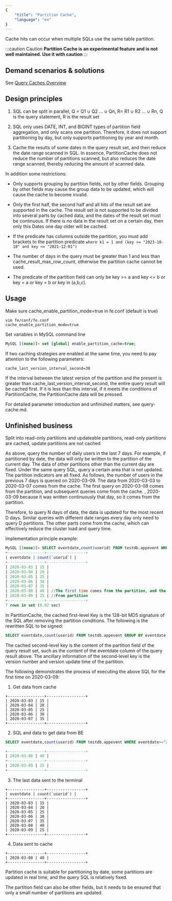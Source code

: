 ```yaml
---
{
    "title": "Partition Cache",
    "language": "en"
}
---
```


<!-- 
Licensed to the Apache Software Foundation (ASF) under one
or more contributor license agreements.  See the NOTICE file
distributed with this work for additional information
regarding copyright ownership.  The ASF licenses this file
to you under the Apache License, Version 2.0 (the
"License"); you may not use this file except in compliance
with the License.  You may obtain a copy of the License at

  http://www.apache.org/licenses/LICENSE-2.0

Unless required by applicable law or agreed to in writing,
software distributed under the License is distributed on an
"AS IS" BASIS, WITHOUT WARRANTIES OR CONDITIONS OF ANY
KIND, either express or implied.  See the License for the
specific language governing permissions and limitations
under the License.
-->


Cache hits can occur when multiple SQLs use the same table partition.

:::caution Caution
**Partition Cache is an experimental feature and is not well maintained. Use it with caution**
:::

## Demand scenarios & solutions

See [Query Caches Overview](../query-cache/query-cache.md)

## Design principles

1. SQL can be split in parallel, Q = Q1 ∪ Q2 ... ∪ Qn, R= R1 ∪ R2 ... ∪ Rn, Q is the query statement, R is the result set

2. SQL only uses DATE, INT, and BIGINT types of partition field aggregation, and only scans one partition. Therefore, it does not support partitioning by day, but only supports partitioning by year and month.

3. Cache the results of some dates in the query result set, and then reduce the date range scanned in SQL. In essence, PartitionCache does not reduce the number of partitions scanned, but also reduces the date range scanned, thereby reducing the amount of scanned data.

In addition some restrictions:

- Only supports grouping by partition fields, not by other fields. Grouping by other fields may cause the group data to be updated, which will cause the cache to become invalid.

- Only the first half, the second half and all hits of the result set are supported in the cache. The result set is not supported to be divided into several parts by cached data, and the dates of the result set must be continuous. If there is no data in the result set on a certain day, then only this Dates one day older will be cached.

- If the predicate has columns outside the partition, you must add brackets to the partition predicate `where k1 = 1 and (key >= "2023-10-18" and key <= "2021-12-01")`

- The number of days in the query must be greater than 1 and less than cache_result_max_row_count, otherwise the partition cache cannot be used.

- The predicate of the partition field can only be key >= a and key <= b or key = a or key = b or key in (a,b,c).

## Usage

Make sure cache_enable_partition_mode=true in fe.conf (default is true)

```text
vim fe/conf/fe.conf
cache_enable_partition_mode=true
```

Set variables in MySQL command line

```sql
MySQL [(none)]> set [global] enable_partition_cache=true;
```

If two caching strategies are enabled at the same time, you need to pay attention to the following parameters:

```text
cache_last_version_interval_second=30
```

If the interval between the latest version of the partition and the present is greater than cache_last_version_interval_second, the entire query result will be cached first. If it is less than this interval, if it meets the conditions of PartitionCache, the PartitionCache data will be pressed.

For detailed parameter introduction and unfinished matters, see query-cache.md.

## Unfinished business

Split into read-only partitions and updateable partitions, read-only partitions are cached, update partitions are not cached

As above, query the number of daily users in the last 7 days. For example, if partitioned by date, the data will only be written to the partition of the current day. The data of other partitions other than the current day are fixed. Under the same query SQL, query a certain area that is not updated. The partition indicators are all fixed. As follows, the number of users in the previous 7 days is queried on 2020-03-09. The data from 2020-03-03 to 2020-03-07 comes from the cache. The first query on 2020-03-08 comes from the partition, and subsequent queries come from the cache. , 2020-03-09 because it was written continuously that day, so it comes from the partition.

Therefore, to query N days of data, the data is updated for the most recent D days. Similar queries with different date ranges every day only need to query D partitions. The other parts come from the cache, which can effectively reduce the cluster load and query time.

Implementation principle example:

```sql
MySQL [(none)]> SELECT eventdate,count(userid) FROM testdb.appevent WHERE eventdate>="2020-03-03" AND eventdate<="2020-03-09" GROUP BY eventdate ORDER BY eventdate;
+----------------+-----------------+
| eventdate | count(`userid`) |
+----------------+-----------------+
| 2020-03-03 | 15 |
| 2020-03-04 | 20 |
| 2020-03-05 | 25 |
| 2020-03-06 | 30 |
| 2020-03-07 | 35 |
| 2020-03-08 | 40 | //The first time comes from the partition, and the subsequent ones come from the cache
| 2020-03-09 | 25 | //From partition
+----------------+-----------------+
7 rows in set (0.02 sec)
```

In PartitionCache, the cached first-level Key is the 128-bit MD5 signature of the SQL after removing the partition conditions. The following is the rewritten SQL to be signed:

```sql
SELECT eventdate,count(userid) FROM testdb.appevent GROUP BY eventdate ORDER BY eventdate;
```

The cached second-level key is the content of the partition field of the query result set, such as the content of the eventdate column of the query result above. The ancillary information of the second-level key is the version number and version update time of the partition.

The following demonstrates the process of executing the above SQL for the first time on 2020-03-09:

1. Get data from cache

```text
+----------------+-----------------+
| 2020-03-03 | 15 |
| 2020-03-04 | 20 |
| 2020-03-05 | 25 |
| 2020-03-06 | 30 |
| 2020-03-07 | 35 |
+----------------+-----------------+
```

2. SQL and data to get data from BE

```sql
SELECT eventdate,count(userid) FROM testdb.appevent WHERE eventdate>="2020-03-08" AND eventdate<="2020-03-09" GROUP BY eventdate ORDER BY eventdate;

+----------------+-----------------+
| 2020-03-08 | 40 |
+----------------+-----------------+
| 2020-03-09 | 25 |
+----------------+-----------------+
```

3. The last data sent to the terminal

```text
+----------------+-----------------+
| eventdate | count(`userid`) |
+----------------+-----------------+
| 2020-03-03 | 15 |
| 2020-03-04 | 20 |
| 2020-03-05 | 25 |
| 2020-03-06 | 30 |
| 2020-03-07 | 35 |
| 2020-03-08 | 40 |
| 2020-03-09 | 25 |
+----------------+-----------------+
```

4. Data sent to cache

```text
+----------------+-----------------+
| 2020-03-08 | 40 |
+----------------+-----------------+
```

Partition cache is suitable for partitioning by date, some partitions are updated in real time, and the query SQL is relatively fixed.

The partition field can also be other fields, but it needs to be ensured that only a small number of partitions are updated.
